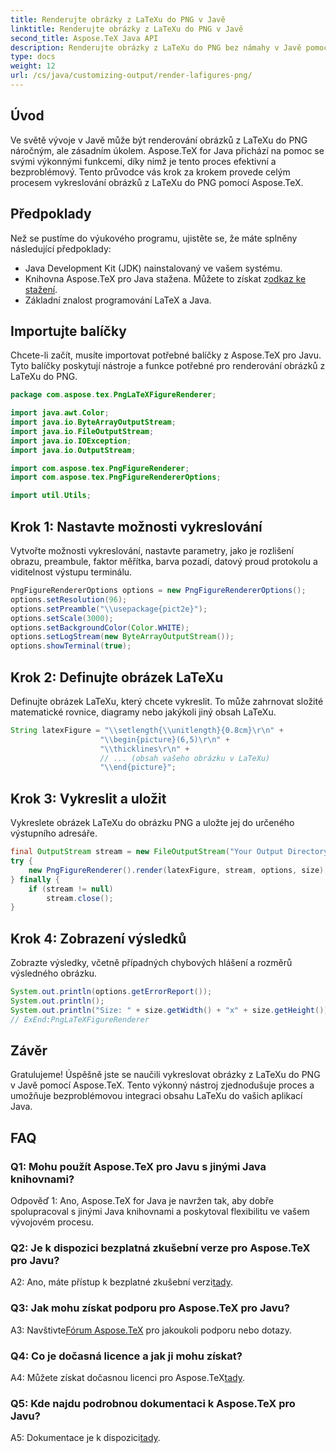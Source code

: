 ```yaml
---
title: Renderujte obrázky z LaTeXu do PNG v Javě
linktitle: Renderujte obrázky z LaTeXu do PNG v Javě
second_title: Aspose.TeX Java API
description: Renderujte obrázky z LaTeXu do PNG bez námahy v Javě pomocí Aspose.TeX. Pro bezproblémovou integraci postupujte podle tohoto průvodce.
type: docs
weight: 12
url: /cs/java/customizing-output/render-lafigures-png/
---
```

## Úvod

Ve světě vývoje v Javě může být renderování obrázků z LaTeXu do PNG náročným, ale zásadním úkolem. Aspose.TeX for Java přichází na pomoc se svými výkonnými funkcemi, díky nimž je tento proces efektivní a bezproblémový. Tento průvodce vás krok za krokem provede celým procesem vykreslování obrázků z LaTeXu do PNG pomocí Aspose.TeX.

## Předpoklady

Než se pustíme do výukového programu, ujistěte se, že máte splněny následující předpoklady:

- Java Development Kit (JDK) nainstalovaný ve vašem systému.
-  Knihovna Aspose.TeX pro Java stažena. Můžete to získat z[odkaz ke stažení](https://releases.aspose.com/tex/java/).
- Základní znalost programování LaTeX a Java.

## Importujte balíčky

Chcete-li začít, musíte importovat potřebné balíčky z Aspose.TeX pro Javu. Tyto balíčky poskytují nástroje a funkce potřebné pro renderování obrázků z LaTeXu do PNG.

```java
package com.aspose.tex.PngLaTeXFigureRenderer;

import java.awt.Color;
import java.io.ByteArrayOutputStream;
import java.io.FileOutputStream;
import java.io.IOException;
import java.io.OutputStream;

import com.aspose.tex.PngFigureRenderer;
import com.aspose.tex.PngFigureRendererOptions;

import util.Utils;
```

## Krok 1: Nastavte možnosti vykreslování

Vytvořte možnosti vykreslování, nastavte parametry, jako je rozlišení obrazu, preambule, faktor měřítka, barva pozadí, datový proud protokolu a viditelnost výstupu terminálu.

```java
PngFigureRendererOptions options = new PngFigureRendererOptions();
options.setResolution(96);
options.setPreamble("\\usepackage{pict2e}");
options.setScale(3000);
options.setBackgroundColor(Color.WHITE);
options.setLogStream(new ByteArrayOutputStream());
options.showTerminal(true);
```

## Krok 2: Definujte obrázek LaTeXu

Definujte obrázek LaTeXu, který chcete vykreslit. To může zahrnovat složité matematické rovnice, diagramy nebo jakýkoli jiný obsah LaTeXu.

```java
String latexFigure = "\\setlength{\\unitlength}{0.8cm}\r\n" +
                    "\\begin{picture}(6,5)\r\n" +
                    "\\thicklines\r\n" +
                    // ... (obsah vašeho obrázku v LaTeXu)
                    "\\end{picture}";
```

## Krok 3: Vykreslit a uložit

Vykreslete obrázek LaTeXu do obrázku PNG a uložte jej do určeného výstupního adresáře.

```java
final OutputStream stream = new FileOutputStream("Your Output Directory" + "text-and-formula.png");
try {
    new PngFigureRenderer().render(latexFigure, stream, options, size);
} finally {
    if (stream != null)
        stream.close();
}
```

## Krok 4: Zobrazení výsledků

Zobrazte výsledky, včetně případných chybových hlášení a rozměrů výsledného obrázku.

```java
System.out.println(options.getErrorReport());
System.out.println();
System.out.println("Size: " + size.getWidth() + "x" + size.getHeight());
// ExEnd:PngLaTeXFigureRenderer
```

## Závěr

Gratulujeme! Úspěšně jste se naučili vykreslovat obrázky z LaTeXu do PNG v Javě pomocí Aspose.TeX. Tento výkonný nástroj zjednodušuje proces a umožňuje bezproblémovou integraci obsahu LaTeXu do vašich aplikací Java.

## FAQ

### Q1: Mohu použít Aspose.TeX pro Javu s jinými Java knihovnami?

Odpověď 1: Ano, Aspose.TeX for Java je navržen tak, aby dobře spolupracoval s jinými Java knihovnami a poskytoval flexibilitu ve vašem vývojovém procesu.

### Q2: Je k dispozici bezplatná zkušební verze pro Aspose.TeX pro Javu?

 A2: Ano, máte přístup k bezplatné zkušební verzi[tady](https://releases.aspose.com/).

### Q3: Jak mohu získat podporu pro Aspose.TeX pro Javu?

 A3: Navštivte[Fórum Aspose.TeX](https://forum.aspose.com/c/tex/47) pro jakoukoli podporu nebo dotazy.

### Q4: Co je dočasná licence a jak ji mohu získat?

 A4: Můžete získat dočasnou licenci pro Aspose.TeX[tady](https://purchase.aspose.com/temporary-license/).

### Q5: Kde najdu podrobnou dokumentaci k Aspose.TeX pro Javu?

 A5: Dokumentace je k dispozici[tady](https://reference.aspose.com/tex/java/).